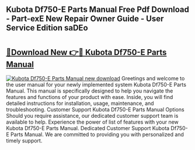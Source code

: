 ## Kubota Df750-E Parts Manual Free Pdf Download - Part-exE New Repair Owner Guide - User Service Edition saDEo

# <h2><a href="http://bc86899.oget.top/?id=Kubota+Df750-E+Parts+Manual">🔗Download New 👉🔴 Kubota Df750-E Parts Manual</a></h2>

[![Kubota Df750-E Parts Manual new download](https://i.imgur.com/5g1atiW.png)](http://bc86899.oget.top/?id=Kubota+Df750-E+Parts+Manual)
Greetings and welcome to the user manual for your newly implemented system Kubota Df750-E Parts Manual. This manual is specifically designed to help you navigate the features and functions of your product with ease. Inside, you will find detailed instructions for installation, usage, maintenance, and troubleshooting. Customer Support Kubota Df750-E Parts Manual Options Should you require assistance, our dedicated customer support team is available to help. Experience the power of list of features with your new Kubota Df750-E Parts Manual. Dedicated Customer Support Kubota Df750-E Parts Manual. We are committed to providing you with personalized and timely support.
